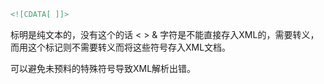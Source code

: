 ```xml
<![CDATA[ ]]>
```

标明是纯文本的，没有这个的话 < > & 字符是不能直接存入XML的，需要转义，而用这个标记则不需要转义而将这些符号存入XML文档。

可以避免未预料的特殊符号导致XML解析出错。
